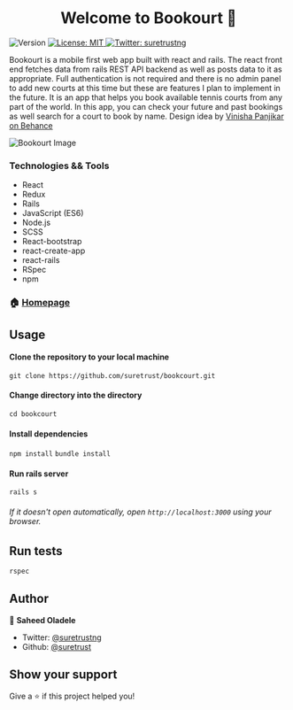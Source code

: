 <h1 align="center">Welcome to Bookourt 👋</h1>
<p>
  <img alt="Version" src="https://img.shields.io/badge/version-0.1.0-blue.svg?cacheSeconds=2592000" />
  <a href="#" target="_blank">
    <img alt="License: MIT" src="https://img.shields.io/badge/License-MIT-yellow.svg" />
  </a>
  <a href="https://twitter.com/suretrustng" target="_blank">
    <img alt="Twitter: suretrustng" src="https://img.shields.io/twitter/follow/suretrustng.svg?style=social" />
  </a>
</p>

Bookourt is a mobile first web app built with react and rails. The react front end fetches data from rails REST API backend as well as posts data to it as appropriate. Full authentication is not required and there is no admin panel to add new courts at this time but these are features I plan to implement in the future. It is an app that helps you book available tennis courts from any part of the world. In this app, you can check your future and past bookings as well search for a court to book by name. Design idea by [Vinisha Panjikar on Behance](https://www.behance.net/gallery/77208667/MediCo-Medical-mobile-app-UIUX-design?tracking_source=search%7Cmobile%20app)

![Bookourt Image](https://serving.photos.photobox.com/78965802c7c1396e72cc469788226fdbe37865d0a442cb92c492021ca2df79fc499456a3.jpg)

### Technologies && Tools

- React
- Redux
- Rails
- JavaScript (ES6)
- Node.js
- SCSS
- React-bootstrap
- react-create-app
- react-rails
- RSpec
- npm

### 🏠 [Homepage](https://bookourt.herokuapp.com/)


## Usage
#### Clone the repository to your local machine
`git clone https://github.com/suretrust/bookcourt.git`

#### Change directory into the directory
`cd bookcourt`

#### Install dependencies
`npm install`
`bundle install`

#### Run rails server
`rails s`

###### If it doesn't open automatically, open `http://localhost:3000` using your browser.

## Run tests

```sh
rspec
```

## Author

👤 **Saheed Oladele**

- Twitter: [@suretrustng](https://twitter.com/suretrustng)
- Github: [@suretrust](https://github.com/suretrust)

## Show your support

Give a ⭐️ if this project helped you!
